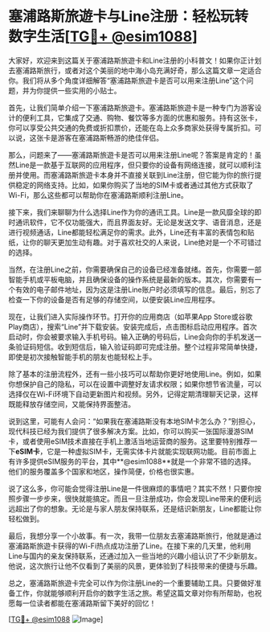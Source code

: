 # 塞浦路斯旅遊卡与Line注册：轻松玩转数字生活[[TG💪+ @esim1088](https://t.me/s/esim1088)]

大家好，欢迎来到这篇关于塞浦路斯旅遊卡和Line注册的小科普文！如果你正计划去塞浦路斯旅行，或者对这个美丽的地中海小岛充满好奇，那么这篇文章一定适合你。我们将从多个角度详细解答“塞浦路斯旅遊卡是否可以用来注册Line”这个问题，并为你提供一些实用的小贴士。

首先，让我们简单介绍一下塞浦路斯旅遊卡。塞浦路斯旅遊卡是一种专门为游客设计的便利工具，它集成了交通、购物、餐饮等多方面的优惠和服务。持有这张卡，你可以享受公共交通的免费或折扣票价，还能在岛上众多商家处获得专属折扣。可以说，这张卡是游客在塞浦路斯畅游的绝佳伴侣。

那么，问题来了——塞浦路斯旅遊卡是否可以用来注册Line呢？答案是肯定的！虽然Line是一款基于互联网的应用程序，但只要你的设备有网络连接，就可以顺利注册并使用。而塞浦路斯旅遊卡本身并不直接关联到Line注册，但它能为你的旅行提供稳定的网络支持。比如，如果你购买了当地的SIM卡或者通过其他方式获取了Wi-Fi，那么这些都可以帮助你在塞浦路斯顺利注册Line。

接下来，我们来聊聊为什么选择Line作为你的通讯工具。Line是一款风靡全球的即时通讯软件，它不仅功能强大，而且界面友好。无论是发送文字、语音消息，还是进行视频通话，Line都能轻松满足你的需求。此外，Line还有丰富的表情包和贴纸，让你的聊天更加生动有趣。对于喜欢社交的人来说，Line绝对是一个不可错过的选择。

当然，在注册Line之前，你需要确保自己的设备已经准备就绪。首先，你需要一部智能手机或平板电脑，并且确保设备的操作系统是最新的版本。其次，你需要有一个有效的电子邮件地址，因为这是注册Line账户时必须填写的信息。最后，别忘了检查一下你的设备是否有足够的存储空间，以便安装Line应用程序。

现在，让我们进入实际操作环节。打开你的应用商店（如苹果App Store或谷歌Play商店），搜索“Line”并下载安装。安装完成后，点击图标启动应用程序。首次启动时，你会被要求输入手机号码。输入正确的号码后，Line会向你的手机发送一条验证码短信。收到短信后，输入验证码即可完成注册。整个过程非常简单快捷，即使是初次接触智能手机的朋友也能轻松上手。

除了基本的注册流程外，还有一些小技巧可以帮助你更好地使用Line。例如，如果你想保护自己的隐私，可以在设置中调整好友请求权限；如果你想节省流量，可以选择仅在Wi-Fi环境下自动更新图片和视频。另外，记得定期清理聊天记录，这样既能释放存储空间，又能保持界面整洁。

说到这里，可能有人会问：“如果我在塞浦路斯没有本地SIM卡怎么办？”别担心，现代科技已经为我们提供了很多解决方案。比如，你可以购买一张国际漫游SIM卡，或者使用eSIM技术直接在手机上激活当地运营商的服务。这里要特别推荐一下**eSIM卡**，它是一种虚拟SIM卡，无需实体卡片就能实现联网功能。目前市面上有许多提供eSIM服务的平台，其中**@esim1088**就是一个非常不错的选择。他们的服务覆盖多个国家和地区，操作简便，价格也很实惠。

说了这么多，你可能会觉得注册Line是一件很麻烦的事情吧？其实不然！只要你按照步骤一步步来，很快就能搞定。而且一旦注册成功，你会发现Line带来的便利远远超出了你的想象。无论是与家人朋友保持联系，还是结识新朋友，Line都能让你轻松做到。

最后，我想分享一个小故事。有一次，我带一位朋友去塞浦路斯旅行，他就是通过塞浦路斯旅遊卡获得的Wi-Fi热点成功注册了Line。在接下来的几天里，他利用Line与国内的亲友保持联系，还通过加入一些当地的兴趣小组认识了不少新朋友。他说，这次旅行让他不仅看到了美丽的风景，更体验到了科技带来的便捷与乐趣。

总之，塞浦路斯旅遊卡完全可以作为你注册Line的一个重要辅助工具。只要做好准备工作，你就能够顺利开启你的数字生活之旅。希望这篇文章对你有所帮助，也祝愿每一位读者都能在塞浦路斯留下美好的回忆！

[[TG💪+ @esim1088](https://t.me/s/esim1088) ![Image](https://i.postimg.cc/4NQfJmqS/Snipaste-2025-05-13-00-14-12.png)]
